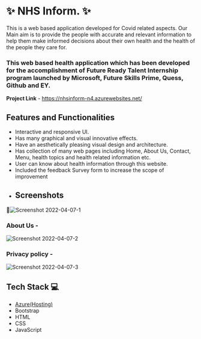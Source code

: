 # ✨ NHS Inform. ✨
This is a web based application developed for Covid related aspects.
Our  Main aim is to provide the people  with accurate and relevant information to help them make informed decisions about their own health and the health of the people they care for.
### This web based health  application which has been developed for the accomplishment of Future Ready Talent Internship program launched by Microsoft, Future Skills Prime, Quess, Github and EY.
**Project Link** - https://nhsinform-n4.azurewebsites.net/
## Features and Functionalities 

- Interactive and responsive UI.
- Has many graphical and visual innovative effects.
- Have an aesthetically pleasing visual design and architecture.
- Has collection of many web pages including Home, About Us, Contact, Menu, health topics and health related information etc.
- User can know about health information through this website.
- Included the feedback Survey form to increase the scope of improvement 
- ## Screenshots
 📸![Screenshot 2022-04-07-1]()
 
 
 
 
 
 ### About Us -
 
 
 


![Screenshot 2022-04-07-2]()


### Privacy policy -


![Screenshot 2022-04-07-3]()




## Tech Stack 💻

- [Azure(Hosting)](https://azure.microsoft.com/en-in/features/azure-portal/)
- Bootstrap
- HTML
- CSS
- JavaScript

